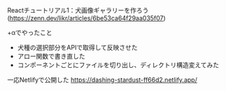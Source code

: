 Reactチュートリアル1：犬画像ギャラリーを作ろう(https://zenn.dev/likr/articles/6be53ca64f29aa035f07)

+αでやったこと 
- 犬種の選択部分をAPIで取得して反映させた
- アロー関数で書き直した
- コンポーネントごとにファイルを切り出し、ディレクトリ構造変えてみた

一応Netlifyで公開した
https://dashing-stardust-ff66d2.netlify.app/
